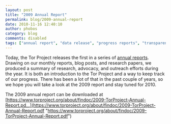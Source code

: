 ```yaml
---
layout: post
title: "2009 Annual Report"
permalink: blog/2009-annual-report
date: 2010-11-16 12:40:10
author: phobos
category: blog
comments: disabled
tags: ["annual report", "data release", "progress reports", "transparency"]
---
```


Today, the Tor Project releases the first in a series of [annual reports](https://www.torproject.org/about/financials.html.en). Drawing on our monthly reports, blog posts, and research papers, we produced a summary of research, advocacy, and outreach efforts during the year. It is both an introduction to the Tor Project and a way to keep track of our progress. There has been a lot of that in the past couple of years, so we hope you will take a look at the 2009 report and stay tuned for 2010.

The 2009 annual report can be downloaded at  
 [https://www.torproject.org/about/findoc/2009-TorProject-Annual-Report.pd...](https://www.torproject.org/about/findoc/2009-TorProject-Annual-Report.pdf "https://www.torproject.org/about/findoc/2009-TorProject-Annual-Report.pdf")
